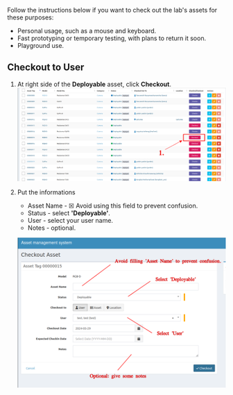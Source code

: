 Follow the instructions below if you want to check out the lab's assets for these purposes:

- Personal usage, such as a mouse and keyboard.
- Fast prototyping or temporary testing, with plans to return it soon.
- Playground use.

## Checkout to User
1. At right side of the **Deployable** asset, click **Checkout**.
![](img/personal_1.png)

2. Put the informations
    - Asset Name - &#x2612; Avoid using this field to prevent confusion.
    - Status - select **'Deployable'**.
    - User - select your user name.
    - Notes - optional.
    
    ![](img/personal_2.png)